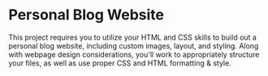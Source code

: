 # Personal Blog Website

This project requires you to utilize your HTML and CSS skills to build out a personal blog website, including custom images, layout, and styling.
Along with webpage design considerations, you'll work to appropriately structure your files, as well as use proper CSS and HTML formatting & style.

